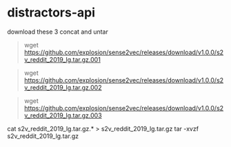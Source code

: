 # distractors-api
download these 3 concat and untar

> wget https://github.com/explosion/sense2vec/releases/download/v1.0.0/s2v_reddit_2019_lg.tar.gz.001

> wget https://github.com/explosion/sense2vec/releases/download/v1.0.0/s2v_reddit_2019_lg.tar.gz.002

> wget https://github.com/explosion/sense2vec/releases/download/v1.0.0/s2v_reddit_2019_lg.tar.gz.003

cat s2v_reddit_2019_lg.tar.gz.* > s2v_reddit_2019_lg.tar.gz
tar -xvzf s2v_reddit_2019_lg.tar.gz
